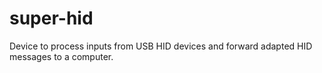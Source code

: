 # super-hid
Device to process inputs from USB HID devices and forward adapted HID messages to a computer.

